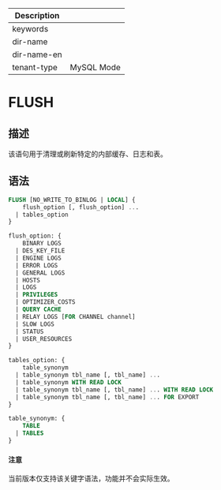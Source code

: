 | Description   |                 |
|---------------|-----------------|
| keywords      |                 |
| dir-name      |                 |
| dir-name-en   |                 |
| tenant-type   | MySQL Mode      |

# FLUSH

## 描述

该语句用于清理或刷新特定的内部缓存、日志和表。

## 语法

```sql
FLUSH [NO_WRITE_TO_BINLOG | LOCAL] {
    flush_option [, flush_option] ...
  | tables_option
}

flush_option: {
    BINARY LOGS
  | DES_KEY_FILE
  | ENGINE LOGS
  | ERROR LOGS
  | GENERAL LOGS
  | HOSTS
  | LOGS
  | PRIVILEGES
  | OPTIMIZER_COSTS
  | QUERY CACHE
  | RELAY LOGS [FOR CHANNEL channel]
  | SLOW LOGS
  | STATUS
  | USER_RESOURCES
}

tables_option: {
    table_synonym
  | table_synonym tbl_name [, tbl_name] ...
  | table_synonym WITH READ LOCK
  | table_synonym tbl_name [, tbl_name] ... WITH READ LOCK
  | table_synonym tbl_name [, tbl_name] ... FOR EXPORT
}

table_synonym: {
    TABLE
  | TABLES
}
```

<main id="notice" type='notice'>
  <h4>注意</h4>
  <p>当前版本仅支持该关键字语法，功能并不会实际生效。</p>
</main>